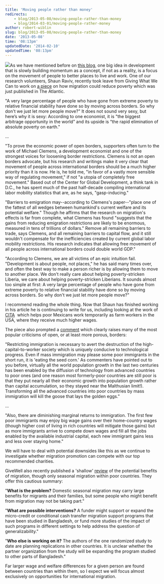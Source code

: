 ```yaml
---
title: 'Moving people rather than money'
redirects:
    - blog/2013-05-08/moving-people-rather-than-money
    - blog/2014-03-01/moving-people-rather-money
author: robert-wiblin
slug: blog/2013-05-08/moving-people-rather-than-money
date: '2013-05-08'
time: '08:13pm'
updatedDate: '2014-02-10'
updatedTime: '08:13pm'
---
```

![](http://www.physics.unlv.edu/~jeffery/astro/earth/map/world_political_2000.jpg)As we have mentioned before on [this blog](http://www.givingwhatwecan.org/blog/2012-12-07/migration-as-a-possible-way-of-helping-the-poor), one big idea in development that is slowly building momentum as a concept, if not as a reality, is a focus on the movement of people to better places to live and work. One of our research volunteers, Shaun Raviv, recently took leave from Giving What We Can to work on [a piece](http://www.theatlantic.com/international/archive/2013/04/if-people-could-immigrate-anywhere-would-poverty-be-eliminated/275332/) on how migration could reduce poverty which was just published in The Atlantic.

"A very large percentage of people who have gone from extreme poverty to relative financial stability have done so by moving across borders. So why don't we just let more people move?" It does not sound very sexy, but here’s why it is sexy: According to one economist, it is "the biggest arbitrage opportunity in the world” and its upside is “the rapid elimination of absolute poverty on earth."

...

"To prove the economic power of open borders, supporters often turn to the work of Michael Clemens, a development economist and one of the strongest voices for loosening border restrictions. Clemens is not an open borders advocate, but his research and writings make it very clear that movement of people across international borders should be a much higher priority than it is now. He is, he told me, "in favor of a vastly more sensible way of regulating movement," if not "a utopia of completely free movement." Based out of the Center for Global Development, a think tank in D.C., he has spent much of the past half-decade compiling international labor mobility statistics that are, as he says, "gasp-inducing."

"Barriers to emigration may--according to Clemens's paper--"place one of the fattest of all wedges between humankind's current welfare and its potential welfare." Though he affirms that the research on migration's effects is far from complete, what Clemens has found "suggests that the gains from reducing emigration restrictions are likely to be enormous, measured in tens of trillions of dollars." Remove all remaining barriers to trade, says Clemens, and all remaining barriers to capital flow, and it still wouldn't compensate for the inefficiencies created by current global labor mobility restrictions. His research indicates that allowing free movement of all people across international borders could double world GDP."

"According to Clemens, we are all victims of an epic intuition fail. "Development is about people, not places," he has said many times over, and often the best way to make a person richer is by allowing them to move to another place. We don't really care about helping poverty-stricken Liberia, we care about helping poverty-stricken Liberians. It sounds almost too simple at first: A very large percentage of people who have gone from extreme poverty to relative financial stability have done so by moving across borders. So why don't we just let more people move?"

I recommend reading the whole thing. Now that Shaun has finished working in his article he is continuing to write for us, including looking at the work of [CITA](http://www.citafarmworkers.com/)  which helps poor Mexicans work temporarily as farm workers in the USA, where they receive much higher wages.

The piece also prompted a [comment](http://www.theatlantic.com/international/archive/2013/04/if-people-could-immigrate-anywhere-would-poverty-be-eliminated/275332/#comment-877532744) which clearly raises many of the most popular criticisms of open, or at least more porous, borders:

"Restricting immigration is necessary to avert the destruction of the high-capital-to-worker society which is uniquely conducive to technological progress. Even if mass immigration may please some poor immigrants in the short run, it is 'eating the seed corn.' As commenters have pointed out to you before, virtually all the world population growth in the last two centuries has been enabled by the diffusion of technology from advanced countries to poor ones (and one reason most formerly-poor countries are still poor is that they put nearly all their economic growth into population growth rather than capital accumulation, so they stayed near the Malthusian limit!). Transforming all the advanced countries into poor countries by mass immigration will kill the goose that lays the golden eggs."

...

"Also, there are diminishing marginal returns to immigration. The first few poor immigrants may enjoy big wage gains over their home-country wages (though higher cost of living in rich countries will mitigate those gains) but as more immigrants arrive to compete down wages and fill all the jobs enabled by the available industrial capital, each new immigrant gains less and less over staying home."

We will have to deal with potential downsides like this as we continue to investigate whether migration promotion can compete with our top recommended charities.

GiveWell also recently published a 'shallow' [review](http://www.givewell.org/shallow/migration) of the potential benefits of migration, though only seasonal migration within poor countries. They offer this cautious summary:

"**What is the problem?** Domestic seasonal migration may carry large benefits for migrants and their families, but some people who might benefit from migration may not be taking part."

"**What are possible interventions?** A funder might support or expand the micro-credit or conditional cash transfer migration support programs that have been studied in Bangladesh, or fund more studies of the impact of such programs in different settings to help address the question of generalizability."

"**Who else is working on it?** The authors of the one randomized study to date are planning replications in other countries. It is unclear whether the partner organization from the study will be expanding the program studied to other parts of Bangladesh."

Far larger wage and welfare differences for a given person are found between countries than within them, so I expect we will focus almost exclusively on opportunities for international migration.